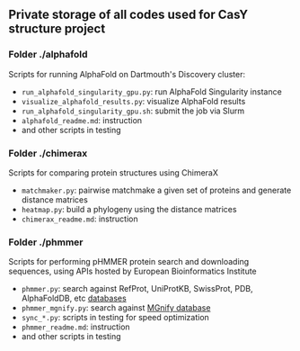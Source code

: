 ## Private storage of all codes used for CasY structure project

### Folder ./alphafold
Scripts for running AlphaFold on Dartmouth's Discovery cluster:
  - `run_alphafold_singularity_gpu.py`: run AlphaFold Singularity instance
  - `visualize_alphafold_results.py`: visualize AlphaFold results
  - `run_alphafold_singularity_gpu.sh`: submit the job via Slurm
  - `alphafold_readme.md`: instruction 
  - and other scripts in testing

### Folder ./chimerax
Scripts for comparing protein structures using ChimeraX
  - `matchmaker.py`: pairwise matchmake a given set of proteins and generate distance matrices
  - `heatmap.py`: build a phylogeny using the distance matrices
  - `chimerax_readme.md`: instruction

### Folder ./phmmer
Scripts for performing pHMMER protein search and downloading sequences, using APIs hosted by European Bioinformatics Institute
  - `phmmer.py`: search against RefProt, UniProtKB, SwissProt, PDB, AlphaFoldDB, etc [databases](https://www.ebi.ac.uk/Tools/hmmer/search/phmmer)
  - `phmmer_mgnify.py`: search against [MGnify database](https://www.ebi.ac.uk/metagenomics/sequence-search/search/phmmer) 
  - `sync_*.py`: scripts in testing for speed optimization
  - `phmmer_readme.md`: instruction
  - and other scripts in testing
